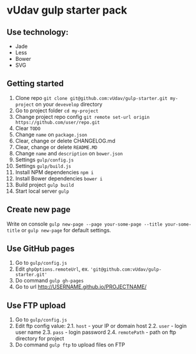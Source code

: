 # vUdav gulp starter pack
## Use technology:
* Jade
* Less
* Bower
* SVG

## Getting started
1. Clone repo `git clone git@github.com:vUdav/gulp-starter.git my-project` on your `devevelop` directory
2. Go to project folder `cd my-project`
3. Change project repo config `git remote set-url origin https://github.com/user/repo.git`
4. Clear `TODO`
5. Change `name` on `package.json`
6. Clear, change or delete CHANGELOG.md
7. Clear, change or delete `README.MD`
8. Change `name` and `description` on `bower.json`
9. Settings `gulp/config.js`
10. Settings `gulp/build.js`
11. Install NPM dependencies `npm i`
12. Install Bower dependencies `bower i`
13. Build project `gulp build`
14. Start local server `gulp`

## Create new page
Write on console `gulp new-page --page your-some-page --title your-some-title` or `gulp new-page` for default settings.

## Use GitHub pages
1. Go to `gulp/config.js`
2. Edit `ghpOptions.remoteUrl`, ex. `'git@github.com:vUdav/gulp-starter.git'`
3. Do command `gulp gh-pages`
4. Go to url http://USERNAME.github.io/PROJECTNAME/

## Use FTP upload
1. Go to `gulp/config.js`
2. Edit ftp config value:
2.1. `host` - your IP or domain host
2.2. `user` - login user name
2.3. `pass` - login password
2.4. `remotePath` - path on ftp directory for project
3. Do command `gulp ftp` to upload files on FTP